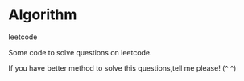 # Algorithm
leetcode

Some code to solve questions on leetcode.

If you have better method to solve this questions,tell me please!  (^ ^)
